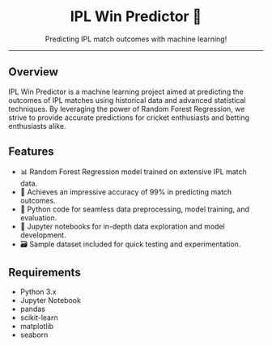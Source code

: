 <h1 align="center">IPL Win Predictor 🏏</h1>



<p align="center">
  Predicting IPL match outcomes with machine learning!
</p>

---

## Overview

IPL Win Predictor is a machine learning project aimed at predicting the outcomes of IPL matches using historical data and advanced statistical techniques. By leveraging the power of Random Forest Regression, we strive to provide accurate predictions for cricket enthusiasts and betting enthusiasts alike.

## Features

- 📊 Random Forest Regression model trained on extensive IPL match data.
- 🎯 Achieves an impressive accuracy of 99% in predicting match outcomes.
- 🐍 Python code for seamless data preprocessing, model training, and evaluation.
- 📓 Jupyter notebooks for in-depth data exploration and model development.
- 🗃️ Sample dataset included for quick testing and experimentation.

## Requirements

- Python 3.x
- Jupyter Notebook
- pandas
- scikit-learn
- matplotlib
- seaborn



